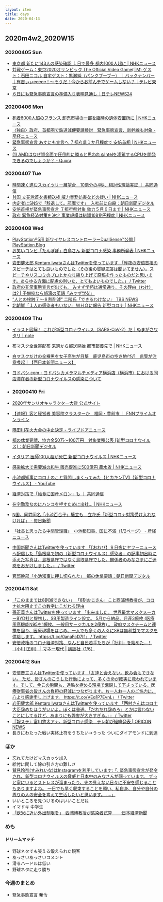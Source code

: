 ```yaml
---
layout: item
title: days
date: 2020-04-13
---
```

## 2020m4w2_2020W15

### 20200405 Sun
- [東京都 新たに143人の感染確認 １日で最多 都内1000人超に | NHKニュース](https://www3.nhk.or.jp/news/html/20200405/k10012369381000.html)
- [対戦ゲーム：東京2020オリンピック The Official Video Game(TM) ゲスト：石田ニコル 自宅ゲスト：黒瀬純（パンクブーブー） ｜バックナンバー｜有吉ぃぃeeeee！～そうだ！今からお前んチでゲームしない？｜テレビ東京](https://www.tv-tokyo.co.jp/ariyoshieeeee/backnumber/index.html?trgt=20200405)
- [６日にも緊急事態宣言の準備入り表明見通し｜日テレNEWS24](https://www.news24.jp/articles/2020/04/05/04620761.html)

### 20200406 Mon
- [死者8000人超のフランス 卸売市場の一部を臨時の遺体安置所に | NHKニュース](https://www3.nhk.or.jp/news/html/20200406/k10012370021000.html)
- [〈独自〉政府、首都圏で鉄道減便要請検討　緊急事態宣言、新幹線も対象 - 産経ニュース](https://www.sankei.com/politics/news/200406/plt2004060009-n1.html)
- [緊急事態宣言 あすにも宣言へ ７都府県１か月程度で 安倍首相 | NHKニュース](https://www3.nhk.or.jp/news/html/20200406/k10012370791000.html)
- [(1) AMDはなぜ資金面で圧倒的に勝ると思われるIntelを凌駕するCPUを開発できるのでしょうか？ - Quora](https://jp.quora.com/AMD-ha-naze-shikin-men-de-attouteki-ni-masaru-to-omoi-wareru-Intel-wo-ryouga-suru-CPU-wo-kaihatsu-dekiru-node-shou-ka)

### 20200407 Tue
- [時間速く進むスカイツリー展望台　10億分の4秒、相対性理論実証 ｜ 共同通信](https://this.kiji.is/619910140409316449)
- [Ｎ国 立花党首を書類送検 威力業務妨害などの疑い | NHKニュース](https://www3.nhk.or.jp/news/html/20200407/k10012372011000.html)
- [内定者にSNSで「辞退して。邪魔です」　入社前に自殺：朝日新聞デジタル](https://www.asahi.com/articles/ASN495JDNN49ULFA011.html)
- [安倍首相が緊急事態宣言 ７都府県対象 効力５月６日まで | NHKニュース](https://www3.nhk.or.jp/news/html/20200407/k10012373011000.html)
- [政府 緊急経済対策を決定 事業規模は総額108兆円程度 | NHKニュース](https://www3.nhk.or.jp/news/html/20200407/k10012373231000.html)

### 20200408 Wed
- [PlayStation®5用 新ワイヤレスコントローラーDualSense™公開 | PlayStation.Blog](https://www.jp.playstation.com/blog/detail/9498/20200408-ps5.html)
- [お笑いコンビ「たんぽぽ」白鳥さん 新型コロナ感染 事務所発表 | NHKニュース](https://www3.nhk.or.jp/news/html/20200408/k10012375311000.html)
- [岩田健太郎 Kentaro IwataさんはTwitterを使っています 「昨夜の安倍首相のスピーチはとても良いものでした（その後の質疑応答は聞いてません）。スピーチやリスコミのプロとかなり練り上げて原稿を作ったものだと思います。あらゆる方面に配慮の利いた、とてもよいものでした。」 / Twitter](https://twitter.com/georgebest1969/status/1247645792623407105)
- [政府の非常事態宣言が出ても、 みすず学苑は通常通り。その理由（わけ）は? | 予備校なら怒濤の英語「みすず学苑」](https://www.misuzu-gakuen.jp/emergency/)
- [“人との接触７～８割削減” 二階氏「できるわけない」 TBS NEWS](https://news.tbs.co.jp/newseye/tbs_newseye3951298.html)
- [北朝鮮「１人の感染者もいない」ＷＨＯに報告 新型コロナ | NHKニュース](https://www3.nhk.or.jp/news/html/20200408/k10012375961000.html)

### 20200409 Thu
- [イラスト図解！ これが新型コロナウイルス（SARS-CoV-2）だ｜ぬまがさワタリ｜note](https://note.com/numagasa/n/n40e78b961a15)
- [布マスク全世帯配布 来週から郵送開始 都市部優先で | NHKニュース](https://www3.nhk.or.jp/news/html/20200409/k10012377121000.html)
- [白マスクだけの全裸男を女子高生が目撃　鹿児島市の空き地付近　県警が注意喚起｜【西日本新聞ニュース】](https://www.nishinippon.co.jp/item/n/599163/)
- [ヨドバシ.com - ヨドバシカメラマルチメディア横浜店（横浜市）における同店滞在者の新型コロナウイルスの感染について](https://www.yodobashi.com/ec/support/news/200409336540/index.html)

- ### 20200410 Fri
- [2020年サンリオキャラクター大賞 公式サイト](https://ranking.sanrio.co.jp/)
- [【速報】客と経営者 美容院クラスターか　福岡・豊前市 ｜ FNNプライムオンライン](https://this.kiji.is/621179488345506913?c=62479058578587648)
- [隅田川花火大会の中止決定 - ライブドアニュース](https://news.livedoor.com/article/detail/18100896/)
- [都の休業要請、協力金50万～100万円　対象業種公表 [新型コロナウイルス]：朝日新聞デジタル](https://www.asahi.com/articles/ASN4B3QC1N4BUTIL006.html)
- [イタリア 医師100人超が死亡 新型コロナウイルス | NHKニュース](https://www3.nhk.or.jp/news/html/20200410/k10012379061000.html)
- [感染拡大で需要減の和牛 販売促進に500億円 農水省 | NHKニュース](https://www3.nhk.or.jp/news/html/20200411/k10012381471000.html)
- [小池都知事にコロナのこと質問しまくってみた【ヒカキンTV】【新型コロナウイルス】 - YouTube](https://www.youtube.com/watch?v=ofCsslfc-So)
- [経済対策で「給食に国産メロン」も ｜ 共同通信](https://this.kiji.is/621179515888632929)
- [在宅勤務なのにハンコを押すために出社… | NHKニュース](https://www3.nhk.or.jp/news/html/20200411/k10012381401000.html)
- [N国、同姓同名「小池百合子」擁立も　立花氏「新型コロナ対策受け入れなければ」 - 毎日新聞](https://mainichi.jp/senkyo/articles/20200410/k00/00m/010/321000c)
- [「社長と思ったら中間管理職」　小池都知事、国に不満（1/2ページ） - 産経ニュース](https://www.sankei.com/life/news/200410/lif2004100124-n1.html)
- [中国新聞さんはTwitterを使っています 「【おわび】９日夜にヤフーニュースへ配信した「島根県で初の（新型コロナウイルス）感染者」の記事初出時に添えた写真は、島根県庁ではなく鳥取県庁でした。関係者のみなさまにご迷惑をおかけしました。」 / Twitter](https://twitter.com/ChugokuShimbun/status/1248461782538059778)
- [官邸幹部「小池知事に押し切られた」　都の休業要請：朝日新聞デジタル](https://www.asahi.com/articles/ASN4B3Q30N4BULFA004.html)

### 20200411 Sat
- [「このままでは8割減できない」 「8割おじさん」こと西浦博教授が、コロナ拡大阻止でこの数字にこだわる理由](https://www.buzzfeed.com/jp/naokoiwanaga/covid-19-nishiura)
- [孫正義さんはTwitterを使っています 「出来ました。 世界最大マスクメーカーBYD社と提携し、SB用製造ライン設立。 5月から納品、月産3億枚 (医療用高機能N95を1億枚、一般用サージカルを2億枚) 。 政府マスクチームと連携を図り、医療現場をはじめ、一人でも多くの人々にSBは無利益でマスクを供給します。 https://t.co/0anaFcD7If」 / Twitter](https://twitter.com/masason/status/1248929312775921666)
- [安倍政権のコロナ経済対策、なんと自民若手たちが「批判」を始めた…！（小川 匡則） | マネー現代 | 講談社（1/6）](https://gendai.ismedia.jp/articles/-/71731)

### 20200412 Sun
- [安倍晋三さんはTwitterを使っています 「友達と会えない。飲み会もできない。 ただ、皆さんのこうした行動によって、多くの命が確実に救われています。そして、今この瞬間も、過酷を極める現場で奮闘して下さっている、医療従事者の皆さんの負担の軽減につながります。お一人お一人のご協力に、心より感謝申し上げます。 https://t.co/VEq1P7EvnL」 / Twitter](https://twitter.com/AbeShinzo/status/1249127951154712576)
- [岩田健太郎 Kentaro IwataさんはTwitterを使っています 「西村さんはコロナ大臣辞めたほうがいいよ。ぼくは普通、「だれだれ辞めろ」とかは言わないことにしてるけど、あまりにも弊害が大きすぎる。」」 / Twitter](https://twitter.com/georgebest1969/status/1249182560640536576)
- [『報ステ』富川悠太アナ、新型コロナ感染　テレ朝が経緯発表 | ORICON NEWS](https://www.oricon.co.jp/news/2159776/)
- 長きにわたった戦い実終止符をうちたい→うった ついにダイアモンドに到達


### ほか
- 忘れてたけどマスカッツ加入
- 給付に関して線の引き方の難しさ
- [鷲見玲奈(すみれいな)はInstagramを利用しています:「. 緊急事態宣言が発令され、新型コロナウイルスの脅威と日本中のみなさんが闘っています。 ずっと家にいるとストレスが溜まったり、先の見えない日々に不安を感じることもありますよね。 一日でも早く収束することを願い、私自身、自分や自分の周りの人の安全を考えて生活したいと思います。 .…」](https://www.instagram.com/p/B-vIjonDXIx/?utm_source=ig_web_copy_link)
- いいところを見つけるのはいいことだね
- イマドキ 中学生
- [「欧米に近い外出制限を」　西浦博教授が感染者試算　　:日本経済新聞](https://www.nikkei.com/article/DGXMZO57610560T00C20A4MM0000/)

### めも
#### ドリームマッチ
- 野球ネタでも笑える鍛えられた観客
- あっさいあっさいコメント
- 滑るハードルは低い
- 野球ネタに走り勝ち

### 今週のまとめ
- 緊急事態宣言  発令